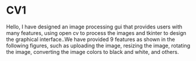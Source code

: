 # CV1
Hello, I have designed an image processing gui that provides users with many features, using open cv to process the images and tkinter to design the graphical interface..We have provided 9 features as shown in the following figures, such as uploading the image, resizing the image, rotating the image, converting the image colors to black and white, and others.

